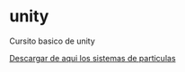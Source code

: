 # unity
Cursito basico de unity

[Descargar de aqui los sistemas de particulas](https://sierra-guadalupe.org/unity/piromaniaco.unitypackage)
